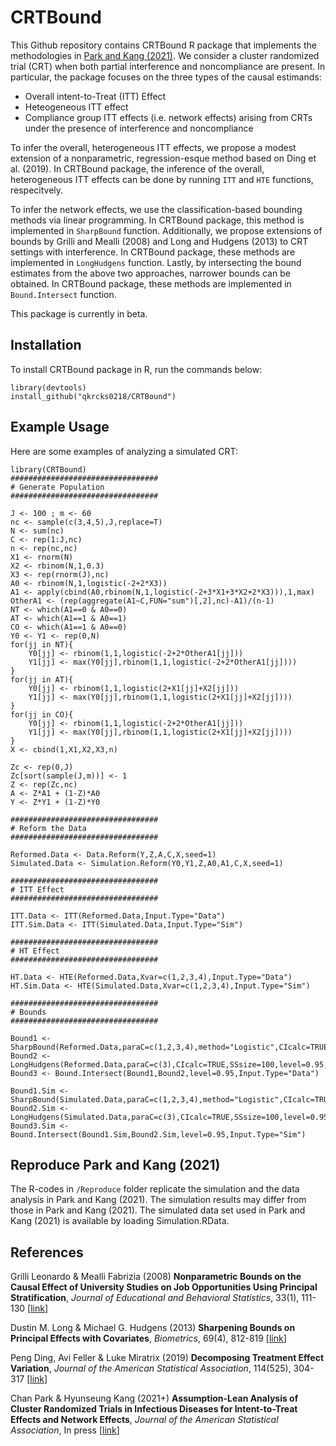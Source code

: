 # CRTBound

This Github repository contains CRTBound R package that implements the methodologies in [Park and Kang (2021)](https://www.tandfonline.com/doi/full/10.1080/01621459.2021.1983437 "IVNet"). We consider a cluster randomized trial (CRT) when both partial interference and noncompliance are present. In particular, the package focuses on the three types of the causal estimands:
* Overall intent-to-Treat (ITT) Effect 
* Heteogeneous ITT effect
* Compliance group ITT effects (i.e. network effects) arising from CRTs under the presence of interference and noncompliance

To infer the overall, heterogeneous ITT effects, we propose a modest extension of a nonparametric, regression-esque method based on Ding et al. (2019). In CRTBound package, the inference of the overall, heterogeneous ITT effects can be done by running `ITT` and `HTE` functions, respecitvely.

To infer the network effects, we use the classification-based bounding methods via linear programming. In CRTBound package, this method is implemented in `SharpBound` function. Additionally, we propose extensions of bounds by Grilli and Mealli (2008) and Long and Hudgens (2013) to CRT settings with interference. In CRTBound package, these methods are implemented in `LongHudgens` function. Lastly, by intersecting the bound estimates from the above two approaches, narrower bounds can be obtained. In CRTBound package, these methods are implemented in `Bound.Intersect` function. 


This package is currently in beta.

## Installation

To install CRTBound package in R, run the commands below:

```{r}
library(devtools)
install_github("qkrcks0218/CRTBound")
```

## Example Usage

Here are some examples of analyzing a simulated CRT:

```{r}
library(CRTBound)
#################################
# Generate Population
#################################

J <- 100 ; m <- 60
nc <- sample(c(3,4,5),J,replace=T)
N <- sum(nc)
C <- rep(1:J,nc)
n <- rep(nc,nc)
X1 <- rnorm(N)
X2 <- rbinom(N,1,0.3)
X3 <- rep(rnorm(J),nc)
A0 <- rbinom(N,1,logistic(-2+2*X3))
A1 <- apply(cbind(A0,rbinom(N,1,logistic(-2+3*X1+3*X2+2*X3))),1,max)
OtherA1 <- (rep(aggregate(A1~C,FUN="sum")[,2],nc)-A1)/(n-1)
NT <- which(A1==0 & A0==0)
AT <- which(A1==1 & A0==1)
CO <- which(A1==1 & A0==0)
Y0 <- Y1 <- rep(0,N)
for(jj in NT){
    Y0[jj] <- rbinom(1,1,logistic(-2+2*OtherA1[jj]))
    Y1[jj] <- max(Y0[jj],rbinom(1,1,logistic(-2+2*OtherA1[jj])))
}
for(jj in AT){
    Y0[jj] <- rbinom(1,1,logistic(2+X1[jj]+X2[jj]))
    Y1[jj] <- max(Y0[jj],rbinom(1,1,logistic(2+X1[jj]+X2[jj])))
}
for(jj in CO){
    Y0[jj] <- rbinom(1,1,logistic(-2+2*OtherA1[jj]))
    Y1[jj] <- max(Y0[jj],rbinom(1,1,logistic(2+X1[jj]+X2[jj])))
}
X <- cbind(1,X1,X2,X3,n)

Zc <- rep(0,J)
Zc[sort(sample(J,m))] <- 1
Z <- rep(Zc,nc)
A <- Z*A1 + (1-Z)*A0
Y <- Z*Y1 + (1-Z)*Y0

#################################
# Reform the Data
#################################

Reformed.Data <- Data.Reform(Y,Z,A,C,X,seed=1)
Simulated.Data <- Simulation.Reform(Y0,Y1,Z,A0,A1,C,X,seed=1)

#################################
# ITT Effect
#################################

ITT.Data <- ITT(Reformed.Data,Input.Type="Data")
ITT.Sim.Data <- ITT(Simulated.Data,Input.Type="Sim")

#################################
# HT Effect
#################################

HT.Data <- HTE(Reformed.Data,Xvar=c(1,2,3,4),Input.Type="Data")
HT.Sim.Data <- HTE(Simulated.Data,Xvar=c(1,2,3,4),Input.Type="Sim")

#################################
# Bounds
#################################

Bound1 <- SharpBound(Reformed.Data,paraC=c(1,2,3,4),method="Logistic",CIcalc=TRUE,SSsize=100,level=0.95,seed=1,Input.Type="Data")
Bound2 <- LongHudgens(Reformed.Data,paraC=c(3),CIcalc=TRUE,SSsize=100,level=0.95,seed=1,Input.Type="Data")
Bound3 <- Bound.Intersect(Bound1,Bound2,level=0.95,Input.Type="Data")

Bound1.Sim <- SharpBound(Simulated.Data,paraC=c(1,2,3,4),method="Logistic",CIcalc=TRUE,SSsize=100,level=0.95,seed=1,Input.Type="Sim")
Bound2.Sim <- LongHudgens(Simulated.Data,paraC=c(3),CIcalc=TRUE,SSsize=100,level=0.95,seed=1,Input.Type="Sim")
Bound3.Sim <- Bound.Intersect(Bound1.Sim,Bound2.Sim,level=0.95,Input.Type="Sim")
```


## Reproduce Park and Kang (2021)

The R-codes in `/Reproduce` folder replicate the simulation and the data analysis in Park and Kang (2021). 
The simulation results may differ from those in Park and Kang (2021). 
The simulated data set used in Park and Kang (2021) is available by loading Simulation.RData.


## References

Grilli Leonardo & Mealli Fabrizia (2008) **Nonparametric Bounds on the Causal Effect of University Studies on Job Opportunities Using Principal Stratification**, _Journal of Educational and Behavioral Statistics_, 33(1), 111-130 [[link](https://journals.sagepub.com/doi/abs/10.3102/1076998607302627 "GM")]

Dustin M. Long & Michael G. Hudgens (2013) **Sharpening Bounds on Principal Effects with Covariates**, _Biometrics_, 69(4), 812-819 [[link](https://onlinelibrary.wiley.com/doi/10.1111/biom.12103 "LH")]

Peng Ding, Avi Feller & Luke Miratrix (2019) **Decomposing Treatment Effect Variation**, _Journal of the American Statistical Association_, 114(525), 304-317 [[link](https://www.tandfonline.com/doi/full/10.1080/01621459.2017.1407322 "Ding")]

Chan Park & Hyunseung Kang (2021+) **Assumption-Lean Analysis of Cluster Randomized Trials in Infectious Diseases for Intent-to-Treat Effects and Network Effects**, _Journal of the American Statistical Association_, In press [[link](https://www.tandfonline.com/doi/full/10.1080/01621459.2021.1983437 "IVNet")]